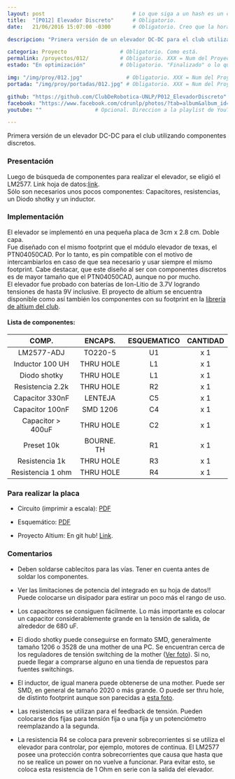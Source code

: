 ```yaml
---
layout: post					        # Lo que siga a un hash es un comentario
title:  "[P012] Elevador Discreto"	    # Obligatorio.
date:   21/06/2016 15:07:00 -0300		# Obligatorio. Creo que la hora y zona no, pero bue...

descripcion: "Primera versión de un elevador DC-DC para el club utilizando componentes discretos. El objetivo del elevador es proveer una tensión de DC mayor a otra que en general provee de una batería. Esto es para no tener que agregar en un robot baterías en serie, lo que agrega peso y es incómodo para cargarlas."	# Obligatorio.

categoria: Proyecto					# Obligatorio. Como está.
permalink: /proyectos/012/			# Obligatorio. XXX = Num del Proyecto
estado: "En optimización"			# Obligatorio. "Finalizado" o lo que quieran. 

img: "/img/proy/012.jpg"			  # Obligatorio. XXX = Num del Proyecto
portada: "/img/proy/portadas/012.jpg" # Obligatorio. XXX = Num del Proyecto

github: "https://github.com/ClubDeRobotica-UNLP/P012_ElevadorDiscreto"
facebook: "https://www.facebook.com/cdrunlp/photos/?tab=album&album_id=515497131981258"
youtube: ""					# Opcional. Direccion a la playlist de YouTube.

---
```



Primera versión de un elevador DC-DC para el club utilizando componentes discretos.  



### Presentación

Luego de búsqueda de componentes para realizar el elevador, se eligió el LM2577. Link hoja de datos:[link](http://www.ti.com.cn/cn/lit/ds/symlink/lm2577.pdf).  
Sólo son necesarios unos pocos componentes: Capacitores, resistencias, un Diodo shotky y un inductor.

### Implementación

El elevador se implementó en una pequeña placa de 3cm x 2.8 cm. Doble capa.  
Fue diseñado con el mismo footprint que el módulo elevador de texas, el PTN04050CAD. Por lo tanto, es pin compatible con el motivo de intercambiarlos en caso de que sea necesario y usar siempre el mismo footprint. Cabe destacar, que este diseño al ser con componentes discretos es de mayor tamaño que el PTN04050CAD, aunque no por mucho.  
El elevador fue probado con baterías de Ion-Litio de 3.7V logrando tensiones de hasta 9V inclusive. El proyecto de altium se encuentra disponible como así también los componentes con su footprint en la [librería de altium del club](https://www.dropbox.com/sh/wmws3nq52dmwwt4/AAC-t99zivPo3nt4TggKyeRVa?dl=0).


#### Lista de componentes:

| COMP.			  |  ENCAPS.  | ESQUEMATICO  |  CANTIDAD|
| :---: | :---: | :---: | :---: |
| LM2577-ADJ	   | TO220-5	  | 	U1		 | 	  x 1	|
| Inductor 100 UH  | THRU HOLE | 	L1		 | 	  x 1	|
| Diodo shotky     | THRU HOLE | 	L1		 | 	  x 1	|
| Resistencia 2.2k | THRU HOLE | 	R2		 | 	  x 1	|
| Capacitor 330nF  | LENTEJA	| 	C5		 | 	  x 1	|
| Capacitor 100nF  | SMD 1206  | 	C4		 | 	  x 1	|
| Capacitor > 400uF | THRU HOLE | 	C2		 | 	  x 1	|
| Preset 10k       | BOURNE. TH| 	R1		 | 	  x 1	|
| Resistencia 1k  | THRU HOLE | 	R3		 | 	  x 1	|
| Resistencia 1 ohm | THRU HOLE| 	R4		 | 	  x 1	|



### Para realizar la placa

- Circuito (imprimir a escala): [PDF](https://www.dropbox.com/s/lirk5twed956w01/P012_Placa.pdf?dl=0)

- Esquemático: [PDF](https://www.dropbox.com/s/qpsxm90kpokhu8z/P012_Esquematico.pdf?dl=0)

- Proyecto Altium: En git hub! [Link](https://github.com/ClubDeRobotica-UNLP/P012_ElevadorDiscreto).



### Comentarios



 - Deben soldarse cablecitos para las vías. Tener en cuenta antes de soldar los componentes.



 - Ver las limitaciones de potencia del integrado en su hoja de datos!! Puede colocarse un disipador para estirar un poco más el rango de uso.



 - Los capacitores se consiguen fácilmente. Lo más importante es colocar un capacitor considerablemente grande en la tensión de salida, de alrededor de 680 uF.



 - El diodo shotky puede conseguirse en formato SMD, generalmente tamaño 1206 o 3528 de una mother de una PC. Se encuentran cerca de los reguladores de tensión switching de la mother ([Ver foto](http://g01.a.alicdn.com/kf/HTB19wdvIXXXXXXdXXXXq6xXFXXXU/Env&iacute;o-gratuito-One-lote-100-unids-SMA-SS14-1N5819-IN5819-Schottky-diodo.jpg)). Si no, puede llegar a comprarse alguno en una tienda de repuestos para fuentes switchings.



 - El inductor, de igual manera puede obtenerse de una mother. Puede ser SMD, en general de tamaño 2020 o más grande. O puede ser thru hole, de distinto footprint aunque son parecidas a [esta foto](http://img.directindustry.com/images_di/photo-m/124023-7954539.jpg).



 - Las resistencias se utilizan para el feedback de tensión. Pueden colocarse dos fijas para tensión fija o una fija y un potenciómetro reemplazando a la segunda.



 - La resistencia R4 se coloca para prevenir sobrecorrientes si se utiliza el elevador para controlar, por ejemplo, motores de continua. El LM2577 posee una protección contra sobrecorrientes que causa que hasta que no se realice un power on no vuelve a funcionar. Para evitar esto, se coloca esta resistencia de 1 Ohm en serie con la salida del elevador.

